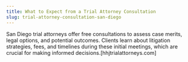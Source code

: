 ```yaml
---
title: What to Expect from a Trial Attorney Consultation
slug: trial-attorney-consultation-san-diego
---
```


San Diego trial attorneys offer free consultations to assess case merits, legal options, and potential outcomes. Clients learn about litigation strategies, fees, and timelines during these initial meetings, which are crucial for making informed decisions.[hhjtrialattorneys.com]